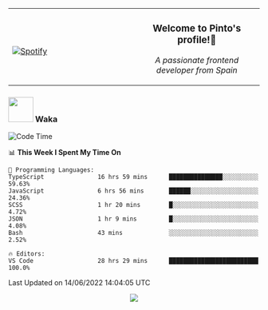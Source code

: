 <table width="100%" align="center"> 
  <tr>
  <td width="50%">
      
&nbsp; <br> [![Spotify](https://novatorem-zeta-rust.vercel.app/api/spotify)](https://open.spotify.com/user/novatorem-zeta-rust)

  </td>
  <td width="50%">
    <h3 align="center">Welcome to Pinto's profile!👋</h3>
    <p align="center"><em>A passionate frontend developer from Spain</em></p>
  </td>
  </table>

### <img src="https://media.giphy.com/media/VgCDAzcKvsR6OM0uWg/giphy.gif" width="50"> Waka

  <!--START_SECTION:waka-->
![Code Time](http://img.shields.io/badge/Code%20Time-517%20hrs%2027%20mins-blue)

📊 **This Week I Spent My Time On** 

```text
💬 Programming Languages: 
TypeScript               16 hrs 59 mins      ███████████████░░░░░░░░░░   59.63% 
JavaScript               6 hrs 56 mins       ██████░░░░░░░░░░░░░░░░░░░   24.36% 
SCSS                     1 hr 20 mins        █░░░░░░░░░░░░░░░░░░░░░░░░   4.72% 
JSON                     1 hr 9 mins         █░░░░░░░░░░░░░░░░░░░░░░░░   4.08% 
Bash                     43 mins             ░░░░░░░░░░░░░░░░░░░░░░░░░   2.52%

🔥 Editors: 
VS Code                  28 hrs 29 mins      █████████████████████████   100.0%

```


 Last Updated on 14/06/2022 14:04:05 UTC
<!--END_SECTION:waka-->

<div align="center">
<img src="https://github-readme-stats-gilt-tau.vercel.app/api/top-langs/?username=pinto-hub&layout=compact&theme=dracula" />
</div>
